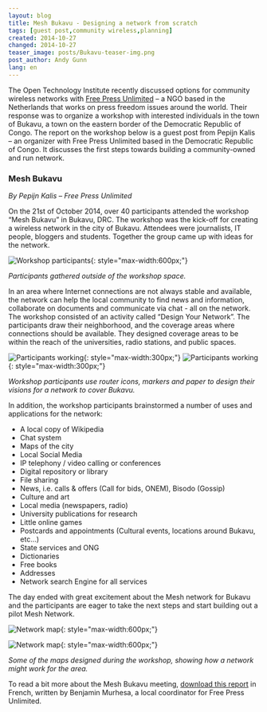 ```yaml
---
layout: blog
title: Mesh Bukavu - Designing a network from scratch
tags: [guest post,community wireless,planning]
created: 2014-10-27
changed: 2014-10-27
teaser_image: posts/Bukavu-teaser-img.png
post_author: Andy Gunn
lang: en
---
```


The Open Technology Institute recently discussed options for community wireless networks with [Free Press Unlimited](https://www.freepressunlimited.org/) – a NGO based in the Netherlands that works on press freedom issues around the world. Their response was to organize a workshop with interested individuals in the town of Bukavu, a town on the eastern border of the Democratic Republic of Congo. The report on the workshop below is a guest post from Pepijn Kalis – an organizer with Free Press Unlimited based in the Democratic Republic of Congo. It discusses the first steps towards building a community-owned and run network.<!--more-->

### Mesh Bukavu
*By Pepijn Kalis – Free Press Unlimited*

On the 21st of October 2014, over 40 participants attended the workshop “Mesh Bukavu” in Bukavu, DRC. The workshop was the kick-off for creating a wireless network in the city of Bukavu. Attendees were journalists, IT people, bloggers and students. Together the group came up with ideas for the network.

![Workshop participants](/files/posts/Bukavu-Workshop-group.png){: style="max-width:600px;"}

*Participants gathered outside of the workshop space.*

In an area where Internet connections are not always stable and available, the network can help the local community to find news and information, collaborate on documents and communicate via chat - all on the network. The workshop consisted of an activity called “Design Your Network”. The participants draw their neighborhood, and the coverage areas where connections should be available. They designed coverage areas to be within the reach of the universities, radio stations, and public spaces.

![Participants working](/files/posts/Bukavu-Design-group-4.png){: style="max-width:300px;"} ![Participants working](/files/posts/Bukavu-Design-group-5.png){: style="max-width:300px;"}

*Workshop participants use router icons, markers and paper to design their visions for a network to cover Bukavu.*

In addition, the workshop participants brainstormed a number of uses and applications for the network:

* A local copy of Wikipedia
* Chat system
* Maps of the city
* Local Social Media
* IP telephony / video calling or conferences
* Digital repository or library
* File sharing
* News, i.e.  calls & offers (Call for bids, ONEM), Bisodo (Gossip)
* Culture and art
* Local media (newspapers, radio)
* University publications for research
* Little online games
* Postcards and appointments (Cultural events, locations around Bukavu, etc...)
* State services and ONG
* Dictionaries
* Free books
* Addresses
* Network search Engine for all services

The day ended with great excitement about the Mesh network for Bukavu and the participants are eager to take the next steps and start building out a pilot Mesh Network.

![Network map](/files/posts/Bukavu-Network-design-1.png){: style="max-width:600px;"}

![Network map](/files/posts/Bukavu-Network-design-6.png){: style="max-width:600px;"}

*Some of the maps designed during the workshop, showing how a network might work for the area.*

To read a bit more about the Mesh Bukavu meeting, [download this report](/files/posts/Bukavu-Rapport-MESH.pdf) in French, written by Benjamin Murhesa, a local coordinator for Free Press Unlimited.